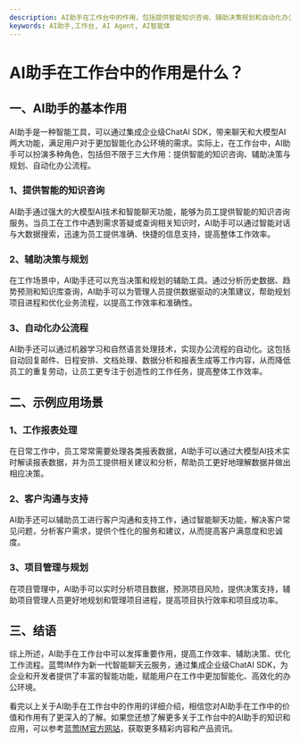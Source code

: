 ```yaml
---
description: AI助手在工作台中的作用，包括提供智能知识咨询、辅助决策规划和自动化办公流程。
keywords: AI助手,工作台, AI Agent, AI智能体
---
```

# AI助手在工作台中的作用是什么？

## 一、AI助手的基本作用
AI助手是一种智能工具，可以通过集成企业级ChatAI SDK，带来聊天和大模型AI两大功能，满足用户对于更加智能化办公环境的需求。实际上，在工作台中，AI助手可以扮演多种角色，包括但不限于三大作用：提供智能的知识咨询、辅助决策与规划、自动化办公流程。

### 1、提供智能的知识咨询
AI助手通过强大的大模型AI技术和智能聊天功能，能够为员工提供智能的知识咨询服务。当员工在工作中遇到需求答疑或查询相关知识时，AI助手可以通过智能对话与大数据搜索，迅速为员工提供准确、快捷的信息支持，提高整体工作效率。

### 2、辅助决策与规划
在工作场景中，AI助手还可以充当决策和规划的辅助工具。通过分析历史数据、趋势预测和知识库查询，AI助手可以为管理人员提供数据驱动的决策建议，帮助规划项目进程和优化业务流程，以提高工作效率和准确性。

### 3、自动化办公流程
AI助手还可以通过机器学习和自然语言处理技术，实现办公流程的自动化。这包括自动回复邮件、日程安排、文档处理、数据分析和报表生成等工作内容，从而降低员工的重复劳动，让员工更专注于创造性的工作任务，提高整体工作效率。

## 二、示例应用场景

### 1、工作报表处理
在日常工作中，员工常常需要处理各类报表数据，AI助手可以通过大模型AI技术实时解读报表数据，并为员工提供相关建议和分析，帮助员工更好地理解数据并做出相应决策。

### 2、客户沟通与支持
AI助手还可以辅助员工进行客户沟通和支持工作，通过智能聊天功能，解决客户常见问题，分析客户需求，提供个性化的服务和建议，从而提高客户满意度和忠诚度。

### 3、项目管理与规划
在项目管理中，AI助手可以实时分析项目数据，预测项目风险，提供决策支持，辅助项目管理人员更好地规划和管理项目进程，提高项目执行效率和项目成功率。

## 三、结语
综上所述，AI助手在工作台中可以发挥重要作用，提高工作效率、辅助决策、优化工作流程。蓝莺IM作为新一代智能聊天云服务，通过集成企业级ChatAI SDK，为企业和开发者提供了丰富的智能功能，赋能用户在工作中更加智能化、高效化的办公环境。

看完以上关于AI助手在工作台中的作用的详细介绍，相信您对AI助手在工作中的价值和作用有了更深入的了解。如果您还想了解更多关于工作台中的AI助手的知识和应用，可以参考[蓝莺IM官方网站](https://www.lanyingim.com)，获取更多精彩内容和产品资讯。